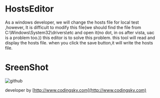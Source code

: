HostsEditor
===========

   As a windows developer, we will change the hosts file for local test ,however, It is difficult to modify this file(we should find the file from C:\Windows\System32\drivers\etc and open it(no dot, in os after vista, uac is a problem too.))
this editor is to solve this problem. this tool will read and display the hosts file. when you click the save button,it will write the hosts file.

SreenShot
===========

![github](http://codingsky.oss-cn-hangzhou.aliyuncs.com/github/hosteditor_mainscreen.png "hosteditor")

developer by [http://www.codingsky.com](http://www.codingsky.com)

